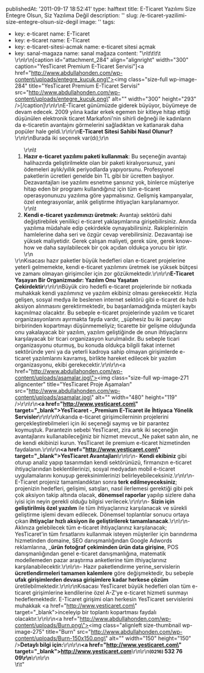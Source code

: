 publishedAt: '2011-09-17 18:52:41'
type: halftext
title: E-Ticaret Yazılımı Size Entegre Olsun, Siz Yazılıma Değil
description: ''
slug: /e-ticaret-yazilimi-size-entegre-olsun-siz-degil
image: ''
tags:
  - key: e-ticaret
    name: E-Ticaret
  - key: e-ticaret
    name: E-Ticaret
  - key: e-ticaret-sitesi-acmak
    name: e-ticaret sitesi açmak
  - key: sanal-magaza
    name: sanal mağaza
content: "\n\t\t\t\t<div>\r\n\r\n[caption id=\"attachment_284\" align=\"alignright\" width=\"300\" caption=\"YesTicaret Premium E-Ticaret Servisi\"]<a href=\"http://www.abdullahonden.com/wp-content/uploads/entegre_kucuk.png\"><img class=\"size-full wp-image-284\" title=\"YesTicaret Premium E-Ticaret Servisi\" src=\"http://www.abdullahonden.com/wp-content/uploads/entegre_kucuk.png\" alt=\"\" width=\"300\" height=\"293\" /></a>[/caption]\r\n\r\nE-Ticaret günümüzde giderek büyüyor, büyümeye de devam edecek. 2009 yılına kadar erkek egemen bir kitleye hitap ettiği düşünülen elektronik ticaret Markafoni'nin sihirli değneği ile kadınların da e-ticaretin avantajını görmelerini sağladıktan ve katlanarak daha popüler hale geldi.\r\n\r\n<strong>E-Ticaret Sitesi Sahibi Nasıl Olunur?</strong>\r\n\r\nBurada iki seçenek var(dı);\r\n<ol>\r\n\t<li><strong>Hazır e-ticaret yazılımı paketi kullanmak</strong>: Bu seçeneğin avantajı halihazırda geliştirilmekte olan bir paketi kiralıyorsunuz, yani ödemeleri aylık/yıllık periyodlarda yapıyorsunu. Profesyonel paketlerin ücretleri genelde bin TL gibi bir ücretten başlıyor. Dezavantajları ise yazılımı esnetme şansınız yok, binlerce müşteriye hitap eden bir programı kullandığınız için tüm e-ticaret operasyonunuzu yazılıma göre yapmalısınız. Gelişmiş kampanyalar, özel entegrasyonlar, anlık geliştirme ihtiyaçları karşılanamıyor.</li>\r\n\t<li><strong>Kendi e-ticaret yazılımınızı üretmek: </strong>Avantajı sektörü dahi değiştirebilek yenilikçi e-ticaret yaklaşımlarına girişebilirsiniz. Anında yazılıma müdahale edip çekirdekle oynayabilirsiniz. Rakiplerinizin hamlelerine daha seri ve özgür cevap verebilirsiniz. Dezavantajı ise yüksek maliyetidir. Gerek çalışan maliyeti, gerek süre, gerek know-how ve daha sayılabilecek bir çok açıdan oldukça yorucu bir iştir.</li>\r\n</ol>\r\nKısacası hazır paketler büyük hedefleri olan e-ticaret projelerine yeterli gelmemekte, kendi e-ticaret yazılımını üretmek ise yüksek bütçesi ve zamanı olmayan girişimciler için zor gözükmektedir.\r\n\r\n<strong>E-Ticaret Yaşayan Bir Organizmadır: Yazılım Onu Yaşatan Çekirdektir</strong>\r\n\r\nBüyük ciro hedefli e-ticaret projelerinde bir notkada muhakkak kendi yazılımınız ve yazılım ekibiniz olması gerekecektir. Hızla gelişen, sosyal medya ile beslenen internet sektörü gibi e-ticaret de hızlı aksiyon alınmasını gerektirmektedir, bu başarılamadığında müşteri kaybı kaçınılmaz olacaktır. Bu sebeple e-ticaret projelerinde yazılım ve ticaret organizasyonlarını ayırmakta fayda vardır, \_şüphesiz bu iki parçayı birbirinden kopartmayı düşünmemeliyiz; ticarette bir gelişme olduğunda onu yakalayacak bir yazılım, yazılım geliştiğinde de onun ihtiyaçlarını karşılayacak bir ticari organizasyon kurulmalıdır. Bu sebeple ticari organizasyonu oturmuş, bu konuda oldukça bilgili fakat internet sektöründe yeni ya da yeterli kadroya sahip olmayan girişimlerde e-ticaret yazılımlarını kavramış, birlikte hareket edilecek bir yazılım organizasyonu, ekibi gerekecektir.\r\n\r\n<a href=\"http://www.abdullahonden.com/wp-content/uploads/asamalar.jpg\"><img class=\"size-full wp-image-271 aligncenter\" title=\"YesTicaret Proje Aşamaları\" src=\"http://www.abdullahonden.com/wp-content/uploads/asamalar.jpg\" alt=\"\" width=\"480\" height=\"119\" /></a>\r\n\r\n<strong><a href=\"http://www.yesticaret.com\" target=\"_blank\">YesTicaret</a> -\_Premium E-Ticaret ile İhtiyaca Yönelik Servisler</strong>\r\n\r\nYukarıda e-ticaret girişimcilerninin projelerini gerçekleştirebilmeleri için iki seçeneği saymış ve bir parantez koymuştuk. Parantezin sebebi YesTicaret, zira artık iki seçeneğin avantajlarını kullanabileceğiniz bir hizmet mevcut.\_Ne paket satın alın, ne de kendi ekibinizi kurun. YesTicaret ile premium e-ticaret hizmetinden faydalanın.\r\n\r\n<strong><a href=\"http://www.yesticaret.com\" target=\"_blank\">YesTicaret</a> Avantajları</strong>\r\n\r\n- <strong>Kendi ekibiniz</strong> gibi oturup analiz yapıp tasarımdan kendi sektörünüzü, firmanızın e-ticaret ihtiyaçlarından beklentilerinizi, sosyal medyadan mobil e-ticaret uygulamalarını konuşup gereksinimlerinizi belirleyebileceksiniz.\r\n\r\n- E-Ticaret projeniz tamamlandıktan sonra <strong>terk edilmeyeceksiniz</strong>; projenizin hedefleri, gelişimi, satışları, nasıl ilerlemesi gerektiği gibi pek çok aksiyon takip altında olacak, <strong>dönemsel raporlar </strong>yapılıp sizlere daha iyisi için neyin gerekli olduğu bilgisi verilecek.\r\n\r\n- <strong>Sizin için geliştirilmiş özel yazılım</strong> ile tüm ihtiyaçlarınız karşılanacak ve sürekli geliştirme işlemi devam edilecek. Dönemsel toplantılar sonucu ortaya çıkan<strong> ihtiyaçlar hızlı aksiyon ile geliştirilerek tamamlanacak</strong>.\r\n\r\n- Aklınıza gelebilecek tüm e-ticaret ihtiyaçlarınız karşılanacak; YesTicaret'in tüm fırsatlarını kullanmak isteyen müşteriler için barındırma hizmetinden domaine, SEO danışmanlığından Google Adwords reklamlarına, \_<strong>ürün fotoğraf çekiminden ürün data girişine</strong>, POS danışmanlığından genel e-ticaret danışmanlığına, matematik modellemeden pazar araştırma anketlerine tüm ithiyaçlarınız karşılanabilecektir.\r\n\r\n- Hazır paketlendirme yerine\_servislerin <strong>ücretlendirmeleri tamamen kalemlere</strong> göre değişmektedir, bu sebeple <strong>ufak girişimlerden devasa girişimlere kadar herkese çözüm</strong> üretilebilmektedir.\r\n\r\nKısacası YesTicaret büyük hedefleri olan tüm e-ticaret girişimlerine kendilerine özel A-Z'ye e-ticaret hizmeti sunmayı hedeflemektedir. E-Ticaret girişimi olan herkesin YesTicaret servislerini muhakkak <a href=\"http://www.yesticaret.com\" target=\"_blank\">inceleyip</a> bir toplantı kopartması faydalı olacaktır.\r\n\r\n<a href=\"http://www.abdullahonden.com/wp-content/uploads/Burn.png\"><img class=\"alignleft size-thumbnail wp-image-275\" title=\"Burn\" src=\"http://www.abdullahonden.com/wp-content/uploads/Burn-150x150.png\" alt=\"\" width=\"150\" height=\"150\" /></a><strong>Detaylı bilgi için:</strong>\r\n\r\n<strong><a href=\"http://www.yesticaret.com\" target=\"_blank\">http://www.yesticaret.com</a></strong>\r\n\r\n<strong><strong><small>(0216)</small> 532 76 09</strong>\r\n</strong>\r\n\r\n</div>\t\t"
